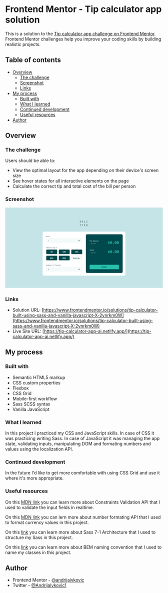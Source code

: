 # Frontend Mentor - Tip calculator app solution

This is a solution to the [Tip calculator app challenge on Frontend Mentor](https://www.frontendmentor.io/challenges/tip-calculator-app-ugJNGbJUX). Frontend Mentor challenges help you improve your coding skills by building realistic projects.

## Table of contents

- [Overview](#overview)
  - [The challenge](#the-challenge)
  - [Screenshot](#screenshot)
  - [Links](#links)
- [My process](#my-process)
  - [Built with](#built-with)
  - [What I learned](#what-i-learned)
  - [Continued development](#continued-development)
  - [Useful resources](#useful-resources)
- [Author](#author)

## Overview

### The challenge

Users should be able to:

- View the optimal layout for the app depending on their device's screen size
- See hover states for all interactive elements on the page
- Calculate the correct tip and total cost of the bill per person

### Screenshot

![](./screenshot.png)

### Links

- Solution URL: [https://www.frontendmentor.io/solutions/tip-calculator-built-using-sass-and-vanilla-javascript-X-2vnrkm0W](https://www.frontendmentor.io/solutions/tip-calculator-built-using-sass-and-vanilla-javascript-X-2vnrkm0W)
- Live Site URL: [https://tip-calculator-app-ai.netlify.app/](https://tip-calculator-app-ai.netlify.app/)

## My process

### Built with

- Semantic HTML5 markup
- CSS custom properties
- Flexbox
- CSS Grid
- Mobile-first workflow
- Sass SCSS syntax
- Vanilla JavaScript

### What I learned

In this project I practiced my CSS and JavaScript skills. In case of CSS it was practicing writing Sass. In case of JavaScript it was managing the app state, validating inputs, manipulating DOM and formating numbers and values using the localization API.

### Continued development

In the future I'd like to get more comfortable with using CSS Grid and use it where it's more appropriate.

### Useful resources

On this [MDN link](https://developer.mozilla.org/en-US/docs/Web/API/Constraint_validation) you can learn more about Constraints Validation API that I used to validate the input fields in realtime.

On this [MDN link](https://developer.mozilla.org/en-US/docs/Web/JavaScript/Reference/Global_Objects/Intl/NumberFormat) you can lern more about number formating API that I used to format currency values in this project.

On this [link](https://www.learnhowtoprogram.com/user-interfaces/building-layouts-preprocessors/7-1-sass-architecture) you can learn more about Sass 7-1 Architecture that I used to structure my Sass in this project.

On this [link](http://getbem.com/) you can learn more about BEM naming convention that I used to name my classes in this project.

## Author

- Frontend Mentor - [@andrijaivkovic](https://www.frontendmentor.io/profile/andrijaivkovic)
- Twitter - [@AndrijaIvkovic1](https://www.twitter.com/AndrijaIvkovic1)
